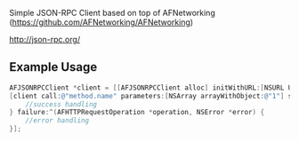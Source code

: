 Simple JSON-RPC Client based on top of AFNetworking (<a href="https://github.com/AFNetworking/AFNetworking">https://github.com/AFNetworking/AFNetworking</a>)

<a href="http://json-rpc.org/">http://json-rpc.org/</a>

## Example Usage

``` objective-c
AFJSONRPCClient *client = [[AFJSONRPCClient alloc] initWithURL:[NSURL URLWithString:@"http://path.to/json-rpc/service/"]];
[client call:@"method.name" parameters:[NSArray arrayWithObject:@"1"] success:^(AFHTTPRequestOperation *operation, id responseObject) {
    //success handling
} failure:^(AFHTTPRequestOperation *operation, NSError *error) {
    //error handling
}];
```